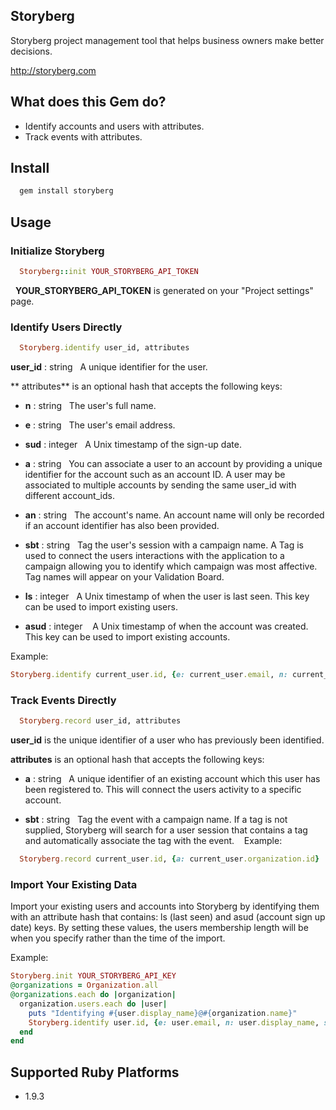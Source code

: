 ## Storyberg

Storyberg project management tool that helps business owners make better decisions.

http://storyberg.com

## What does this Gem do?

- Identify accounts and users with attributes.
- Track events with attributes.

## Install

```ruby
  gem install storyberg 
```

## Usage

### Initialize Storyberg

```ruby
  Storyberg::init YOUR_STORYBERG_API_TOKEN
```
  **YOUR_STORYBERG_API_TOKEN** is generated on your "Project settings" page.

### Identify Users Directly

```ruby
  Storyberg.identify user_id, attributes
```

**user_id** : string
  A unique identifier for the user.

** attributes** is an optional hash that accepts the following keys:

* **n** : string
  The user's full name.

* **e** : string
  The user's email address.

* **sud** : integer
  A Unix timestamp of the sign-up date.

* **a** : string
  You can associate a user to an account by providing a unique identifier for the account such as an account ID. A user may be associated to multiple accounts by sending the same user_id with different account_ids.

* **an** : string
  The account's name. An account name will only be recorded if an account identifier has also been provided. 

* **sbt** : string
  Tag the user's session with a campaign name. A Tag is used to connect the users interactions with the application to a campaign allowing you to identify which campaign was most affective. Tag names will appear on your Validation Board.

* **ls** : integer
  A Unix timestamp of when the user is last seen. This key can be used to import existing users.

* **asud** : integer 
  A Unix timestamp of when the account was created. This key can be used to import existing accounts.

Example:

```ruby
Storyberg.identify current_user.id, {e: current_user.email, n: current_user.display_name, sud: current_user.created_at.to_i, a: current_user.organization.id, an: current_user.organization.name}
```
### Track Events Directly

```ruby
  Storyberg.record user_id, attributes
```

**user_id** is the unique identifier of a user who has previously been identified.

**attributes** is an optional hash that accepts the following keys:

* **a** : string
  A unique identifier of an existing account which this user has been registered to. This will connect the users activity to a specific account.

* **sbt** : string
  Tag the event with a campaign name. If a tag is not supplied, Storyberg will search for a user session that contains a tag and automatically associate the tag with the event.
  
Example:
```ruby
  Storyberg.record current_user.id, {a: current_user.organization.id}
```

### Import Your Existing Data

Import your existing users and accounts into Storyberg by identifying them with an attribute hash that contains: ls (last seen) and asud (account sign up date) keys. By setting these values, the users membership length will be when you specify rather than the time of the import. 

Example:

```ruby
Storyberg.init YOUR_STORYBERG_API_KEY
@organizations = Organization.all
@organizations.each do |organization|
  organization.users.each do |user| 
    puts "Identifying #{user.display_name}@#{organization.name}"
    Storyberg.identify user.id, {e: user.email, n: user.display_name, sud: user.created_at.to_i, a: organization.id, an: organization.name, ls: user.created_at.to_i, asud: organization.created_at.to_i}
  end
end
```

## Supported Ruby Platforms

- 1.9.3
